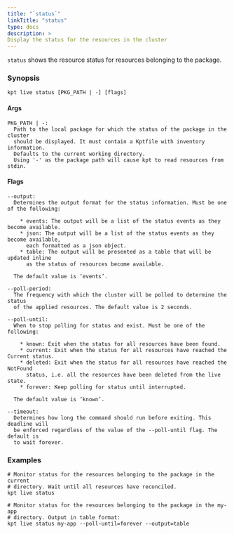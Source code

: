 ```yaml
---
title: "`status`"
linkTitle: "status"
type: docs
description: >
Display the status for the resources in the cluster
---
```

<!--mdtogo:Short
    Display shows the status for the resources in the cluster
-->

`status` shows the resource status for resources belonging to the package.

### Synopsis
<!--mdtogo:Long-->
```
kpt live status [PKG_PATH | -] [flags]
```

#### Args

```
PKG_PATH | -:
  Path to the local package for which the status of the package in the cluster
  should be displayed. It must contain a Kptfile with inventory information.
  Defaults to the current working directory.
  Using '-' as the package path will cause kpt to read resources from stdin.
```

#### Flags

```
--output:
  Determines the output format for the status information. Must be one of the following:
  
    * events: The output will be a list of the status events as they become available.
    * json: The output will be a list of the status events as they become available,
      each formatted as a json object.
    * table: The output will be presented as a table that will be updated inline
      as the status of resources become available.

  The default value is ‘events’.
  
--poll-period:
  The frequency with which the cluster will be polled to determine the status
  of the applied resources. The default value is 2 seconds.

--poll-until:
  When to stop polling for status and exist. Must be one of the following:
  
    * known: Exit when the status for all resources have been found.
    * current: Exit when the status for all resources have reached the Current status.
    * deleted: Exit when the status for all resources have reached the NotFound
      status, i.e. all the resources have been deleted from the live state.
    * forever: Keep polling for status until interrupted.
  
  The default value is ‘known’.

--timeout:
  Determines how long the command should run before exiting. This deadline will
  be enforced regardless of the value of the --poll-until flag. The default is
  to wait forever.
```
<!--mdtogo-->

### Examples

<!--mdtogo:Examples-->
```shell
# Monitor status for the resources belonging to the package in the current
# directory. Wait until all resources have reconciled.
kpt live status
```

```shell
# Monitor status for the resources belonging to the package in the my-app
# directory. Output in table format:
kpt live status my-app --poll-until=forever --output=table
```
<!--mdtogo-->

[Inventory Template]: /reference/live/apply/#prune
